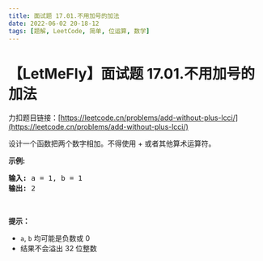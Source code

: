 ```yaml
---
title: 面试题 17.01.不用加号的加法
date: 2022-06-02 20-18-12
tags: [题解, LeetCode, 简单, 位运算, 数学]
---
```


# 【LetMeFly】面试题 17.01.不用加号的加法

力扣题目链接：[https://leetcode.cn/problems/add-without-plus-lcci/](https://leetcode.cn/problems/add-without-plus-lcci/)

<p>设计一个函数把两个数字相加。不得使用 + 或者其他算术运算符。</p>

<p><strong>示例:</strong></p>

<pre><strong>输入:</strong> a = 1, b = 1
<strong>输出:</strong> 2</pre>

<p>&nbsp;</p>

<p><strong>提示：</strong></p>

<ul>
	<li><code>a</code>,&nbsp;<code>b</code>&nbsp;均可能是负数或 0</li>
	<li>结果不会溢出 32 位整数</li>
</ul>


    